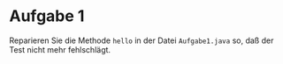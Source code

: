 # Aufgabe 1

Reparieren Sie die Methode ```hello``` in der Datei ```Aufgabe1.java``` so, daß der Test nicht mehr fehlschlägt.

